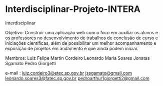 # Interdisciplinar-Projeto-INTERA

Interdisciplinar

Objetivo: Construir uma aplicação web com o foco em auxiliar 
os alunos e os professores no desenvolvimento de trabalhos 
de conclusão de curso e iniciações científicas, além de possibilitar
um melhor acompanhamento e exposição de projetos em andamento 
e que ainda podem iniciar. 


Membros: Luiz Felipe Martin Cordeiro
         Leonardo Maria Soares
         Jonatas Sgamato
         Pedro Giorgetti
         
e-mail : luiz.cordeiro3@etec.sp.gov.br
         jssgamato@gmail.com
         leonardo.soares3@fatec.sp.gov.br
         pedroarthur1giorgetti2@gmail.com

